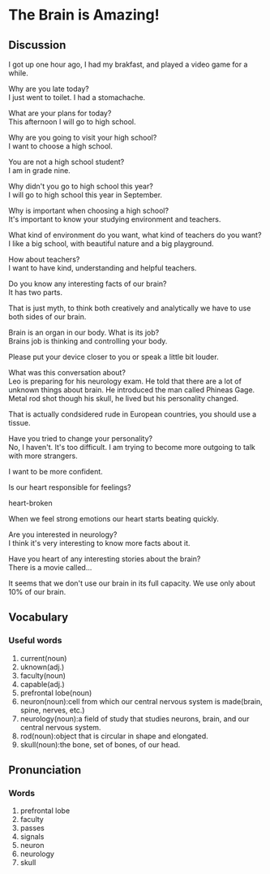 # The Brain is Amazing!
## Discussion
I got up one hour ago, I had my brakfast, and played a video game for a while. 

Why are you late today?  
I just went to toilet. I had a stomachache.   

What are your plans for today?  
This afternoon I will go to high school.  

Why are you going to visit your high school?  
I want to choose a high school.  

You are not a high school student?  
I am in grade nine.  

Why didn't you go to high school this year?  
I will go to high school this year in September.  

Why is important when choosing a high school?  
It's important to know your studying environment and teachers.  

What kind of environment do you want, what kind of teachers do you want?  
I like a big school, with beautiful nature and a big playground.  

How about teachers?  
I want to have kind, understanding and helpful teachers.  

Do you know any interesting facts of our brain?  
It has two parts.  

That is just myth, to think both creatively and analytically we have to use both sides of our brain.  

Brain is an organ in our body. What is its job?  
Brains job is thinking and controlling your body.  

Please put your device closer to you or speak a little bit louder.  

What was this conversation about?  
Leo is preparing for his neurology exam. He told that there are a lot of unknown things about brain. He introduced the man called Phineas Gage. Metal rod shot though his skull, he lived but his personality changed.    

That is actually condsidered rude in European countries, you should use a tissue.  

Have you tried to change your personality?  
No, I haven't. It's too difficult. I am trying to become more outgoing to talk with more strangers.   

I want to be more confident.  

Is our heart responsible for feelings?  

heart-broken

When we feel strong emotions our heart starts beating quickly.  

Are you interested in neurology?  
I think it's very interesting to know more facts about it.  

Have you heart of any interesting stories about the brain?  
There is a movie called...  

It seems that we don't use our brain in its full capacity. We use only about 10% of our brain.  

## Vocabulary
### Useful words
1. current(noun)
1. uknown(adj.)
1. faculty(noun)
1. capable(adj.)
1. prefrontal lobe(noun)
1. neuron(noun):cell from which our central nervous system is made(brain, spine, nerves, etc.)
1. neurology(noun):a field of study that studies neurons, brain, and our central nervous system.
1. rod(noun):object that is circular in shape and elongated.  
1. skull(noun):the bone, set of bones, of our head.

## Pronunciation
### Words
1. prefrontal lobe
1. faculty
1. passes
1. signals
1. neuron
1. neurology
1. skull
